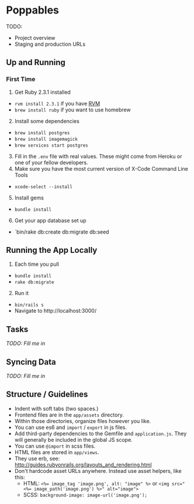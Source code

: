 # Poppables

TODO:
- Project overview
- Staging and production URLs

## Up and Running

### First Time

1. Get Ruby 2.3.1 installed
  - `rvm install 2.3.1` if you have [RVM](https://rvm.io/)
  - `brew install ruby` if you want to use homebrew
2. Install some dependencies
  - `brew install postgres`
  - `brew install imagemagick`
  - `brew services start postgres`
3. Fill in the `.env` file with real values. These might come from Heroku or one of your fellow developers.
4. Make sure you have the most current version of X-Code Command Line Tools
  - `xcode-select --install`
5. Install gems
  - `bundle install`
6. Get your app database set up
  - `bin/rake db:create db:migrate db:seed

## Running the App Locally

1. Each time you pull
  - `bundle install`
  - `rake db:migrate`
2. Run it
  - `bin/rails s`
  - Navigate to http://localhost:3000/

## Tasks

_TODO: Fill me in_

## Syncing Data

_TODO: Fill me in_

## Structure / Guidelines

- Indent with soft tabs (two spaces.)
- Frontend files are in the `app/assets` directory.
- Within those directories, organize files however you like.
- You can use es6 and `import` / `export` in js files.
- Add third-party dependencies to the Gemfile and `application.js`. They will generally be included in the global JS scope.
- You can use `@import` in scss files.
- HTML files are stored in `app/views`.
- They use erb, see: http://guides.rubyonrails.org/layouts_and_rendering.html
- Don't hardcode asset URLs anywhere. Instead use asset helpers, like this:
    - HTML: `<%= image_tag 'image.png', alt: "image" %>` or `<img src="<%= image_path('image.png') %>" alt="image">`
    - SCSS: `background-image: image-url('image.png');`
